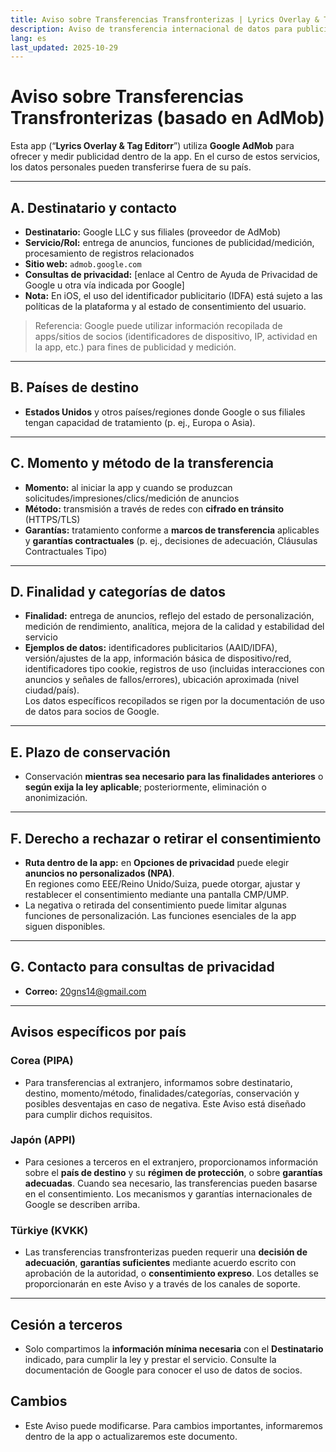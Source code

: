 ```yaml
---
title: Aviso sobre Transferencias Transfronterizas | Lyrics Overlay & Tag Editorr
description: Aviso de transferencia internacional de datos para publicidad con AdMob (Español)
lang: es
last_updated: 2025-10-29
---
```


# Aviso sobre Transferencias Transfronterizas (basado en AdMob)

Esta app (“**Lyrics Overlay & Tag Editorr**”) utiliza **Google AdMob** para ofrecer y medir publicidad dentro de la app. En el curso de estos servicios, los datos personales pueden transferirse fuera de su país.

---

## A. Destinatario y contacto
- **Destinatario:** Google LLC y sus filiales (proveedor de AdMob)  
- **Servicio/Rol:** entrega de anuncios, funciones de publicidad/medición, procesamiento de registros relacionados  
- **Sitio web:** `admob.google.com`  
- **Consultas de privacidad:** [enlace al Centro de Ayuda de Privacidad de Google u otra vía indicada por Google]  
- **Nota:** En iOS, el uso del identificador publicitario (IDFA) está sujeto a las políticas de la plataforma y al estado de consentimiento del usuario.

> Referencia: Google puede utilizar información recopilada de apps/sitios de socios (identificadores de dispositivo, IP, actividad en la app, etc.) para fines de publicidad y medición.

---

## B. Países de destino
- **Estados Unidos** y otros países/regiones donde Google o sus filiales tengan capacidad de tratamiento (p. ej., Europa o Asia).

---

## C. Momento y método de la transferencia
- **Momento:** al iniciar la app y cuando se produzcan solicitudes/impresiones/clics/medición de anuncios  
- **Método:** transmisión a través de redes con **cifrado en tránsito** (HTTPS/TLS)  
- **Garantías:** tratamiento conforme a **marcos de transferencia** aplicables y **garantías contractuales** (p. ej., decisiones de adecuación, Cláusulas Contractuales Tipo)

---

## D. Finalidad y categorías de datos
- **Finalidad:** entrega de anuncios, reflejo del estado de personalización, medición de rendimiento, analítica, mejora de la calidad y estabilidad del servicio  
- **Ejemplos de datos:** identificadores publicitarios (AAID/IDFA), versión/ajustes de la app, información básica de dispositivo/red, identificadores tipo cookie, registros de uso (incluidas interacciones con anuncios y señales de fallos/errores), ubicación aproximada (nivel ciudad/país).  
  Los datos específicos recopilados se rigen por la documentación de uso de datos para socios de Google.

---

## E. Plazo de conservación
- Conservación **mientras sea necesario para las finalidades anteriores** o **según exija la ley aplicable**; posteriormente, eliminación o anonimización.

---

## F. Derecho a rechazar o retirar el consentimiento
- **Ruta dentro de la app:** en **Opciones de privacidad** puede elegir **anuncios no personalizados (NPA)**.  
  En regiones como EEE/Reino Unido/Suiza, puede otorgar, ajustar y restablecer el consentimiento mediante una pantalla CMP/UMP.  
- La negativa o retirada del consentimiento puede limitar algunas funciones de personalización. Las funciones esenciales de la app siguen disponibles.

---

## G. Contacto para consultas de privacidad
- **Correo:** 20gns14@gmail.com

---

## Avisos específicos por país

### Corea (PIPA)
- Para transferencias al extranjero, informamos sobre destinatario, destino, momento/método, finalidades/categorías, conservación y posibles desventajas en caso de negativa. Este Aviso está diseñado para cumplir dichos requisitos.

### Japón (APPI)
- Para cesiones a terceros en el extranjero, proporcionamos información sobre el **país de destino** y su **régimen de protección**, o sobre **garantías adecuadas**. Cuando sea necesario, las transferencias pueden basarse en el consentimiento. Los mecanismos y garantías internacionales de Google se describen arriba.

### Türkiye (KVKK)
- Las transferencias transfronterizas pueden requerir una **decisión de adecuación**, **garantías suficientes** mediante acuerdo escrito con aprobación de la autoridad, o **consentimiento expreso**. Los detalles se proporcionarán en este Aviso y a través de los canales de soporte.

---

## Cesión a terceros
- Solo compartimos la **información mínima necesaria** con el **Destinatario** indicado, para cumplir la ley y prestar el servicio. Consulte la documentación de Google para conocer el uso de datos de socios.

## Cambios
- Este Aviso puede modificarse. Para cambios importantes, informaremos dentro de la app o actualizaremos este documento.
